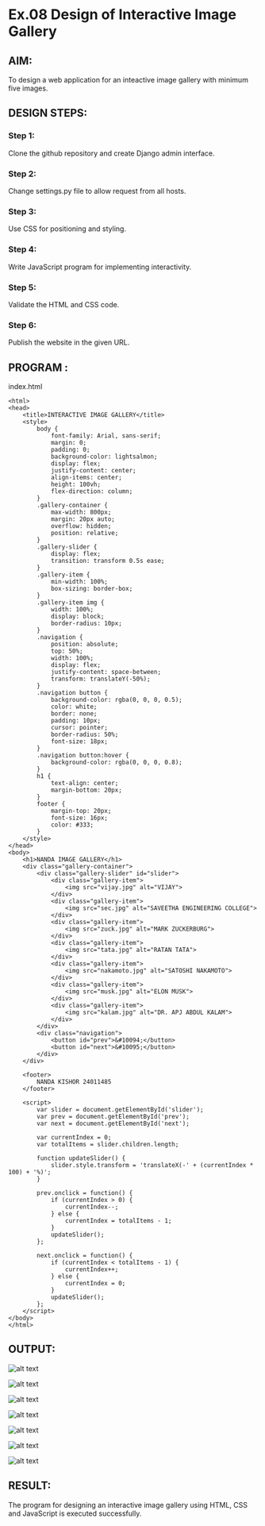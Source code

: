 # Ex.08 Design of Interactive Image Gallery

## AIM:
To design a web application for an inteactive image gallery with minimum five images.

## DESIGN STEPS:

### Step 1:
Clone the github repository and create Django admin interface.

### Step 2:
Change settings.py file to allow request from all hosts.

### Step 3:
Use CSS for positioning and styling.

### Step 4:
Write JavaScript program for implementing interactivity.

### Step 5:
Validate the HTML and CSS code.

### Step 6:
Publish the website in the given URL.

## PROGRAM :

index.html 

```
<html>
<head>
    <title>INTERACTIVE IMAGE GALLERY</title>
    <style>
        body {
            font-family: Arial, sans-serif;
            margin: 0;
            padding: 0;
            background-color: lightsalmon;
            display: flex;
            justify-content: center;
            align-items: center;
            height: 100vh;
            flex-direction: column;
        }
        .gallery-container {
            max-width: 800px;
            margin: 20px auto;
            overflow: hidden;
            position: relative;
        }
        .gallery-slider {
            display: flex;
            transition: transform 0.5s ease;
        }
        .gallery-item {
            min-width: 100%;
            box-sizing: border-box;
        }
        .gallery-item img {
            width: 100%;
            display: block;
            border-radius: 10px;
        }
        .navigation {
            position: absolute;
            top: 50%;
            width: 100%;
            display: flex;
            justify-content: space-between;
            transform: translateY(-50%);
        }
        .navigation button {
            background-color: rgba(0, 0, 0, 0.5);
            color: white;
            border: none;
            padding: 10px;
            cursor: pointer;
            border-radius: 50%;
            font-size: 18px;
        }
        .navigation button:hover {
            background-color: rgba(0, 0, 0, 0.8);
        }
        h1 {
            text-align: center;
            margin-bottom: 20px;
        }
        footer {
            margin-top: 20px;
            font-size: 16px;
            color: #333;
        }
    </style>
</head>
<body>
    <h1>NANDA IMAGE GALLERY</h1>
    <div class="gallery-container">
        <div class="gallery-slider" id="slider">
            <div class="gallery-item">
                <img src="vijay.jpg" alt="VIJAY">
            </div>
            <div class="gallery-item">
                <img src="sec.jpg" alt="SAVEETHA ENGINEERING COLLEGE">
            </div>
            <div class="gallery-item">
                <img src="zuck.jpg" alt="MARK ZUCKERBURG">
            </div>
            <div class="gallery-item">
                <img src="tata.jpg" alt="RATAN TATA">
            </div>
            <div class="gallery-item">
                <img src="nakamoto.jpg" alt="SATOSHI NAKAMOTO">
            </div>
            <div class="gallery-item">
                <img src="musk.jpg" alt="ELON MUSK">
            </div>
            <div class="gallery-item">
                <img src="kalam.jpg" alt="DR. APJ ABDUL KALAM">
            </div>
        </div>
        <div class="navigation">
            <button id="prev">&#10094;</button>
            <button id="next">&#10095;</button>
        </div>
    </div>

    <footer>
        NANDA KISHOR 24011485
    </footer>

    <script>
        var slider = document.getElementById('slider');
        var prev = document.getElementById('prev');
        var next = document.getElementById('next');

        var currentIndex = 0;
        var totalItems = slider.children.length;

        function updateSlider() {
            slider.style.transform = 'translateX(-' + (currentIndex * 100) + '%)';
        }

        prev.onclick = function() {
            if (currentIndex > 0) {
                currentIndex--;
            } else {
                currentIndex = totalItems - 1;
            }
            updateSlider();
        };

        next.onclick = function() {
            if (currentIndex < totalItems - 1) {
                currentIndex++;
            } else {
                currentIndex = 0;
            }
            updateSlider();
        };
    </script>
</body>
</html>

```

## OUTPUT:

![alt text](<Screenshot (94)-1.png>) 

![alt text](<Screenshot (88)-1.png>) 

![alt text](<Screenshot (89)-1.png>) 

![alt text](<Screenshot (90)-1.png>) 

![alt text](<Screenshot (91)-1.png>) 

![alt text](<Screenshot (92)-1.png>) 

![alt text](<Screenshot (93)-1.png>)

## RESULT:
The program for designing an interactive image gallery using HTML, CSS and JavaScript is executed successfully.
